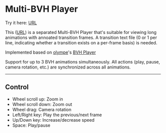 Multi-BVH Player
======
Try it here: [URL](https://henryxrl.github.io/Multi-BVH-Player/Multi-BVH%20Player.html)

This ([URL](https://henryxrl.github.io/Multi-BVH-Player/Multi-BVH%20Player%20Long%20Dance.html)) is a separated Multi-BVH Player that's suitable for viewing long animations with annoated transition frames. A transition text file (0 or 1 per line, indicating whether a transition exists on a per-frame basis) is needed.

Implemented based on [olympe](http://lo-th.github.io/olympe/)'s [BVH Player](http://lo-th.github.io/olympe/BVH_player.html)

Support for up to 3 BVH animations simultaneously. All actions (play, pause, camera rotation, etc.) are synchronized across all animations.

----
## Control

* Wheel scroll up: Zoom in
* Wheel scroll down: Zoom out
* Wheel drag: Camera rotation
* Left/Right key: Play the previous/next frame
* Up/Down key: Increase/decrease speed
* Space: Play/pause